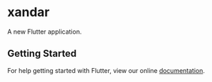 # xandar

A new Flutter application.

## Getting Started

For help getting started with Flutter, view our online
[documentation](https://flutter.io/).

